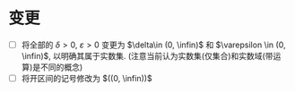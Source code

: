 # 变更

- [ ] 将全部的 $\delta>0$, $\varepsilon>0$ 变更为 $\delta\in (0, \infin)$ 和 $\varepsilon \in (0, \infin)$, 以明确其属于实数集. (注意当前认为实数集(仅集合)和实数域(带运算)是不同的概念)
- [ ] 将开区间的记号修改为 $((0, \infin))$
